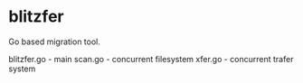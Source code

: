 blitzfer
========

Go based migration tool.

blitzfer.go - main
scan.go     - concurrent filesystem
xfer.go     - concurrent trafer system
